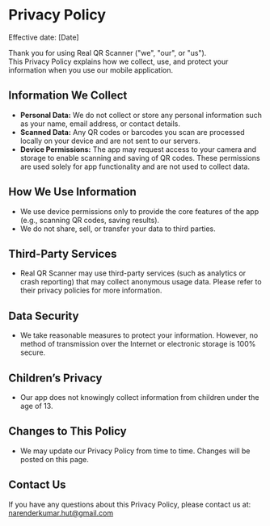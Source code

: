 # Privacy Policy

Effective date: [Date]

Thank you for using Real QR Scanner ("we", "our", or "us").  
This Privacy Policy explains how we collect, use, and protect your information when you use our mobile application.

## Information We Collect

- **Personal Data:** We do not collect or store any personal information such as your name, email address, or contact details.
- **Scanned Data:** Any QR codes or barcodes you scan are processed locally on your device and are not sent to our servers.
- **Device Permissions:** The app may request access to your camera and storage to enable scanning and saving of QR codes. These permissions are used solely for app functionality and are not used to collect data.

## How We Use Information

- We use device permissions only to provide the core features of the app (e.g., scanning QR codes, saving results).
- We do not share, sell, or transfer your data to third parties.

## Third-Party Services

- Real QR Scanner may use third-party services (such as analytics or crash reporting) that may collect anonymous usage data. Please refer to their privacy policies for more information.

## Data Security

- We take reasonable measures to protect your information. However, no method of transmission over the Internet or electronic storage is 100% secure.

## Children’s Privacy

- Our app does not knowingly collect information from children under the age of 13.

## Changes to This Policy

- We may update our Privacy Policy from time to time. Changes will be posted on this page.

## Contact Us

If you have any questions about this Privacy Policy, please contact us at:  
narenderkumar.hut@gmail.com
